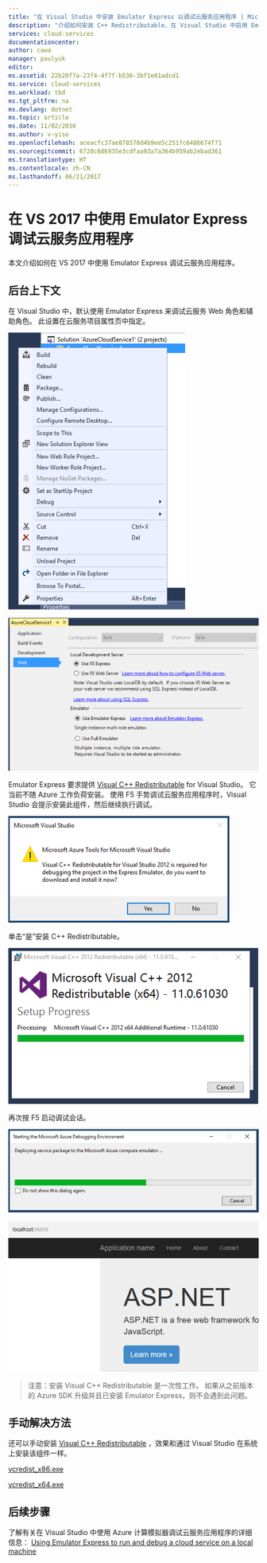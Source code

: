 ```yaml
---
title: "在 Visual Studio 中安装 Emulator Express 以调试云服务应用程序 | Microsoft Docs"
description: "介绍如何安装 C++ Redistributable，在 Visual Studio 中启用 Emulator Express"
services: cloud-services
documentationcenter: 
author: cawa
manager: paulyuk
editor: 
ms.assetid: 22b20f7a-23f4-4f7f-b536-3bf1e01adcd1
ms.service: cloud-services
ms.workload: tbd
ms.tgt_pltfrm: na
ms.devlang: dotnet
ms.topic: article
ms.date: 11/02/2016
ms.author: v-yiso
ms.openlocfilehash: aceacfc37ae878578d4b9ee5c251fc6486674f71
ms.sourcegitcommit: 6728c686935e3cdfaa93a7a364b959ab2ebad361
ms.translationtype: HT
ms.contentlocale: zh-CN
ms.lasthandoff: 06/21/2017
---
```

# <a name="use-emulator-express-to-debug-cloud-services-application-in-vs-2017"></a>在 VS 2017 中使用 Emulator Express 调试云服务应用程序
本文介绍如何在 VS 2017 中使用 Emulator Express 调试云服务应用程序。

## <a name="background-context"></a>后台上下文
在 Visual Studio 中，默认使用 Emulator Express 来调试云服务 Web 角色和辅助角色。 此设置在云服务项目属性页中指定。

![打开项目属性][0]

![默认选择 Emulator Express][1]

Emulator Express 要求提供 [Visual C++ Redistributable][Visual C++ Redistributable] for Visual Studio。 它当前不随 Azure 工作负荷安装。 使用 F5 手势调试云服务应用程序时，Visual Studio 会提示安装此组件，然后继续执行调试。

![提示安装 C++ Redistributable][2]

单击“是”安装 C++ Redistributable。

![安装 C++ Redistributable][3]

再次按 F5 启动调试会话。

![开始调试][4]

![调试成功][5]

> 注意：安装 Visual C++ Redistributable 是一次性工作。 如果从之前版本的 Azure SDK 升级并且已安装 Emulator Express，则不会遇到此问题。
> 
> 

## <a name="manual-workaround"></a>手动解决方法
还可以手动安装 [Visual C++ Redistributable][Visual C++ Redistributable] ，效果和通过 Visual Studio 在系统上安装该组件一样。

[vcredist_x86.exe][vcredist_x86.exe]

[vcredist_x64.exe][vcredist_x64.exe]

## <a name="next-steps"></a>后续步骤
了解有关在 Visual Studio 中使用 Azure 计算模拟器调试云服务应用程序的详细信息： [Using Emulator Express to run and debug a cloud service on a local machine][Using Emulator Express to run and debug a cloud service on a local machine]

[Visual C++ Redistributable]:https://www.microsoft.com/en-us/download/details.aspx?id=30679
[vcredist_x86.exe]:https://download.microsoft.com/download/1/6/B/16B06F60-3B20-4FF2-B699-5E9B7962F9AE/VSU_4/vcredist_x86.exe
[vcredist_x64.exe]:https://download.microsoft.com/download/1/6/B/16B06F60-3B20-4FF2-B699-5E9B7962F9AE/VSU_4/vcredist_x64.exe
[Using Emulator Express to run and debug a cloud service on a local machine]:https://azure.microsoft.com/en-us/documentation/articles/vs-azure-tools-emulator-express-debug-run/

[0]: ./media/cloud-services-emulator-express-fix/vs-05.png
[1]: ./media/cloud-services-emulator-express-fix/vs-06.png
[2]: ./media/cloud-services-emulator-express-fix/vs-01.png
[3]: ./media/cloud-services-emulator-express-fix/vs-02.png
[4]: ./media/cloud-services-emulator-express-fix/vs-03.png
[5]: ./media/cloud-services-emulator-express-fix/vs-04.png